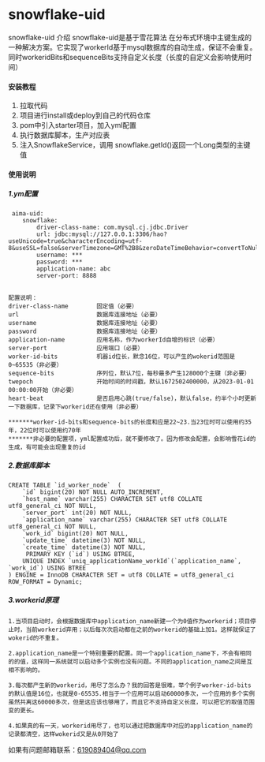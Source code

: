 # snowflake-uid

snowflake-uid 介绍
snowflake-uid是基于雪花算法 在分布式环境中主键生成的一种解决方案。它实现了workerId基于mysql数据库的自动生成，保证不会重复。同时workeridBits和sequenceBits支持自定义长度（长度的自定义会影响使用时间）


#### 安装教程

1.  拉取代码
2.  项目进行install或deploy到自己的代码仓库
3.  pom中引入starter项目，加入yml配置
4.  执行数据库脚本，生产对应表
5.  注入SnowflakeService，调用 snowflake.getId()返回一个Long类型的主键值

#### 使用说明

##### 1.ym配置
     aima-uid:
     	snowflake:
     		driver-class-name: com.mysql.cj.jdbc.Driver
     		url: jdbc:mysql://127.0.0.1:3306/hao?useUnicode=true&characterEncoding=utf-8&useSSL=false&serverTimezone=GMT%2B8&zeroDateTimeBehavior=convertToNull&allowPublicKeyRetrieval=true
     		username: ***
     		password: ***
     		application-name: abc
     		server-port: 8888


	配置说明：
    driver-class-name        固定值（必要）
    url                      数据库连接地址（必要）
    username                 数据库连接地址（必要）
    password                 数据库连接地址（必要）
    application-name         应用名称，作为workerId自增的标识（必要）
    server-port              应用端口（必要）
    worker-id-bits           机器id位长，默念16位，可以产生的wokerid范围是0~65535（非必要）
    sequence-bits            序列位，默认7位，每秒最多产生128000个主键（非必要）
    twepoch                  开始时间的时间戳，默认1672502400000，从2023-01-01 00:00:00开始（非必要）
    heart-beat               是否启用心跳(true/false)，默认false，约半个小时更新一下数据库，记录下workerid还在使用（非必要）
    
    *******worker-id-bits和sequence-bits的长度和应是22~23.当23位时可以使用约35年，22位时可以使用约70年
    *******非必要的配置项，yml配置成功后，就不要修改了。因为修改会配置，会影响雪花id的生成，有可能会出现重复的id

##### 2.数据库脚本
    CREATE TABLE `id_worker_node`  (
    	`id` bigint(20) NOT NULL AUTO_INCREMENT,
    	`host_name` varchar(255) CHARACTER SET utf8 COLLATE utf8_general_ci NOT NULL,
    	`server_port` int(20) NOT NULL,
    	`application_name` varchar(255) CHARACTER SET utf8 COLLATE utf8_general_ci NOT NULL,
    	`work_id` bigint(20) NOT NULL,
    	`update_time` datetime(3) NOT NULL,
    	`create_time` datetime(3) NOT NULL,
   		 PRIMARY KEY (`id`) USING BTREE,
    	UNIQUE INDEX `uniq_applicationName_workId`(`application_name`, `work_id`) USING BTREE
    ) ENGINE = InnoDB CHARACTER SET = utf8 COLLATE = utf8_general_ci ROW_FORMAT = Dynamic;
##### 3.workerid原理
    1.当项目启动时，会根据数据库中application_name新建一个为0值作为workerid；项目停止时，当前workerid弃用；以后每次次启动都在之前的workerid的基础上加1。这样就保证了wokerid的不重复。

    2.application_name是一个特别重要的配置。同一个application_name下，不会有相同的的值，这样同一系统就可以启动多个实例也没有问题。不同的application_name之间是互相不影响的。

    3.每次都产生新的workerid，用尽了怎么办？我的回答是很难，举个例子worker-id-bits的默认值是16位，也就是0-65535.相当于一个应用可以启动60000多次，一个应用的多个实例虽然共离这60000多次，但是这应该也够用了，而且它不支持自定义长度，可以把它的取值范围变的更长。

    4.如果真的有一天，workerid用尽了，也可以通过把数据库中对应的application_name的记录都清空，这样wokerid又是从0开始了

如果有问题邮箱联系：619089404@qq.com
